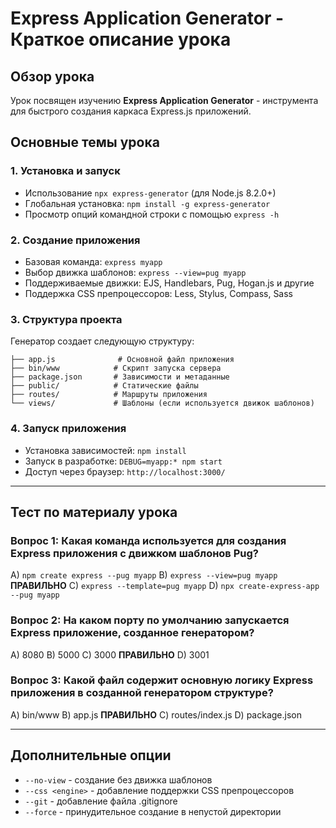 # Express Application Generator - Краткое описание урока

## Обзор урока

Урок посвящен изучению **Express Application Generator** - инструмента для быстрого создания каркаса Express.js приложений.

## Основные темы урока

### 1. Установка и запуск
- Использование `npx express-generator` (для Node.js 8.2.0+)
- Глобальная установка: `npm install -g express-generator`
- Просмотр опций командной строки с помощью `express -h`

### 2. Создание приложения
- Базовая команда: `express myapp`
- Выбор движка шаблонов: `express --view=pug myapp`
- Поддерживаемые движки: EJS, Handlebars, Pug, Hogan.js и другие
- Поддержка CSS препроцессоров: Less, Stylus, Compass, Sass

### 3. Структура проекта
Генератор создает следующую структуру:
```
├── app.js              # Основной файл приложения
├── bin/www            # Скрипт запуска сервера
├── package.json       # Зависимости и метаданные
├── public/            # Статические файлы
├── routes/            # Маршруты приложения
└── views/             # Шаблоны (если используется движок шаблонов)
```

### 4. Запуск приложения
- Установка зависимостей: `npm install`
- Запуск в разработке: `DEBUG=myapp:* npm start`
- Доступ через браузер: `http://localhost:3000/`

---

## Тест по материалу урока

### Вопрос 1: Какая команда используется для создания Express приложения с движком шаблонов Pug?

A) `npm create express --pug myapp`
B) `express --view=pug myapp` **ПРАВИЛЬНО**
C) `express --template=pug myapp`
D) `npx create-express-app --pug myapp`

### Вопрос 2: На каком порту по умолчанию запускается Express приложение, созданное генератором?

A) 8080
B) 5000
C) 3000 **ПРАВИЛЬНО**
D) 3001

### Вопрос 3: Какой файл содержит основную логику Express приложения в созданной генератором структуре?

A) bin/www
B) app.js **ПРАВИЛЬНО**
C) routes/index.js
D) package.json

---

## Дополнительные опции

- `--no-view` - создание без движка шаблонов
- `--css <engine>` - добавление поддержки CSS препроцессоров
- `--git` - добавление файла .gitignore
- `--force` - принудительное создание в непустой директории 
